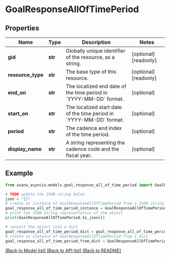 # GoalResponseAllOfTimePeriod


## Properties

Name | Type | Description | Notes
------------ | ------------- | ------------- | -------------
**gid** | **str** | Globally unique identifier of the resource, as a string. | [optional] [readonly] 
**resource_type** | **str** | The base type of this resource. | [optional] [readonly] 
**end_on** | **str** | The localized end date of the time period in &#x60;YYYY-MM-DD&#x60; format. | [optional] 
**start_on** | **str** | The localized start date of the time period in &#x60;YYYY-MM-DD&#x60; format. | [optional] 
**period** | **str** | The cadence and index of the time period. | [optional] 
**display_name** | **str** | A string representing the cadence code and the fiscal year. | [optional] 

## Example

```python
from asana_asyncio.models.goal_response_all_of_time_period import GoalResponseAllOfTimePeriod

# TODO update the JSON string below
json = "{}"
# create an instance of GoalResponseAllOfTimePeriod from a JSON string
goal_response_all_of_time_period_instance = GoalResponseAllOfTimePeriod.from_json(json)
# print the JSON string representation of the object
print(GoalResponseAllOfTimePeriod.to_json())

# convert the object into a dict
goal_response_all_of_time_period_dict = goal_response_all_of_time_period_instance.to_dict()
# create an instance of GoalResponseAllOfTimePeriod from a dict
goal_response_all_of_time_period_from_dict = GoalResponseAllOfTimePeriod.from_dict(goal_response_all_of_time_period_dict)
```
[[Back to Model list]](../README.md#documentation-for-models) [[Back to API list]](../README.md#documentation-for-api-endpoints) [[Back to README]](../README.md)


